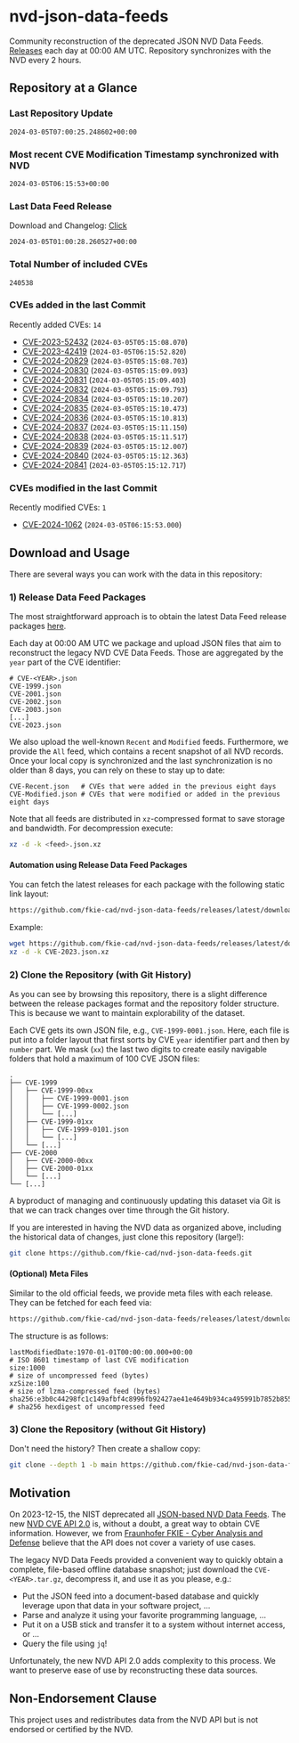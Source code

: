 # nvd-json-data-feeds

Community reconstruction of the deprecated JSON NVD Data Feeds. 
[Releases](https://github.com/fkie-cad/nvd-json-data-feeds/releases/latest) each day at 00:00 AM UTC.
Repository synchronizes with the NVD every 2 hours.

## Repository at a Glance

### Last Repository Update

```plain
2024-03-05T07:00:25.248602+00:00
```

### Most recent CVE Modification Timestamp synchronized with NVD

```plain
2024-03-05T06:15:53+00:00
```

### Last Data Feed Release

Download and Changelog: [Click](https://github.com/fkie-cad/nvd-json-data-feeds/releases/latest)

```plain
2024-03-05T01:00:28.260527+00:00
```

### Total Number of included CVEs

```plain
240538
```

### CVEs added in the last Commit

Recently added CVEs: `14`

* [CVE-2023-52432](CVE-2023/CVE-2023-524xx/CVE-2023-52432.json) (`2024-03-05T05:15:08.070`)
* [CVE-2023-42419](CVE-2023/CVE-2023-424xx/CVE-2023-42419.json) (`2024-03-05T06:15:52.820`)
* [CVE-2024-20829](CVE-2024/CVE-2024-208xx/CVE-2024-20829.json) (`2024-03-05T05:15:08.703`)
* [CVE-2024-20830](CVE-2024/CVE-2024-208xx/CVE-2024-20830.json) (`2024-03-05T05:15:09.093`)
* [CVE-2024-20831](CVE-2024/CVE-2024-208xx/CVE-2024-20831.json) (`2024-03-05T05:15:09.403`)
* [CVE-2024-20832](CVE-2024/CVE-2024-208xx/CVE-2024-20832.json) (`2024-03-05T05:15:09.793`)
* [CVE-2024-20834](CVE-2024/CVE-2024-208xx/CVE-2024-20834.json) (`2024-03-05T05:15:10.207`)
* [CVE-2024-20835](CVE-2024/CVE-2024-208xx/CVE-2024-20835.json) (`2024-03-05T05:15:10.473`)
* [CVE-2024-20836](CVE-2024/CVE-2024-208xx/CVE-2024-20836.json) (`2024-03-05T05:15:10.813`)
* [CVE-2024-20837](CVE-2024/CVE-2024-208xx/CVE-2024-20837.json) (`2024-03-05T05:15:11.150`)
* [CVE-2024-20838](CVE-2024/CVE-2024-208xx/CVE-2024-20838.json) (`2024-03-05T05:15:11.517`)
* [CVE-2024-20839](CVE-2024/CVE-2024-208xx/CVE-2024-20839.json) (`2024-03-05T05:15:12.007`)
* [CVE-2024-20840](CVE-2024/CVE-2024-208xx/CVE-2024-20840.json) (`2024-03-05T05:15:12.363`)
* [CVE-2024-20841](CVE-2024/CVE-2024-208xx/CVE-2024-20841.json) (`2024-03-05T05:15:12.717`)


### CVEs modified in the last Commit

Recently modified CVEs: `1`

* [CVE-2024-1062](CVE-2024/CVE-2024-10xx/CVE-2024-1062.json) (`2024-03-05T06:15:53.000`)


## Download and Usage

There are several ways you can work with the data in this repository:

### 1) Release Data Feed Packages

The most straightforward approach is to obtain the latest Data Feed release packages [here](https://github.com/fkie-cad/nvd-json-data-feeds/releases/latest).

Each day at 00:00 AM UTC we package and upload JSON files that aim to reconstruct the legacy NVD CVE Data Feeds.
Those are aggregated by the `year` part of the CVE identifier:

```
# CVE-<YEAR>.json
CVE-1999.json
CVE-2001.json
CVE-2002.json
CVE-2003.json
[...]
CVE-2023.json
```

We also upload the well-known `Recent` and `Modified` feeds.
Furthermore, we provide the `All` feed, which contains a recent snapshot of all NVD records.
Once your local copy is synchronized and the last synchronization is no older than 8 days, you can rely on these to stay up to date:

```plain
CVE-Recent.json   # CVEs that were added in the previous eight days
CVE-Modified.json # CVEs that were modified or added in the previous eight days
```

Note that all feeds are distributed in `xz`-compressed format to save storage and bandwidth.
For decompression execute:

```sh
xz -d -k <feed>.json.xz
```


#### Automation using Release Data Feed Packages

You can fetch the latest releases for each package with the following static link layout:

```sh
https://github.com/fkie-cad/nvd-json-data-feeds/releases/latest/download/CVE-<YEAR>.json.xz
```

Example:

```sh
wget https://github.com/fkie-cad/nvd-json-data-feeds/releases/latest/download/CVE-2023.json.xz
xz -d -k CVE-2023.json.xz
```



### 2) Clone the Repository (with Git History)

As you can see by browsing this repository, there is a slight difference between the release packages format and the repository folder structure.
This is because we want to maintain explorability of the dataset.

Each CVE gets its own JSON file, e.g., `CVE-1999-0001.json`.
Here, each file is put into a folder layout that first sorts by CVE `year` identifier part and then by `number` part.
We mask (`xx`) the last two digits to create easily navigable folders that hold a maximum of 100 CVE JSON files:

```plain
.
├── CVE-1999
│   ├── CVE-1999-00xx
│   │   ├── CVE-1999-0001.json
│   │   ├── CVE-1999-0002.json
│   │   └── [...]
│   ├── CVE-1999-01xx
│   │   ├── CVE-1999-0101.json
│   │   └── [...]
│   └── [...]
├── CVE-2000
│   ├── CVE-2000-00xx
│   ├── CVE-2000-01xx
│   └── [...]
└── [...]
```

A byproduct of managing and continuously updating this dataset via Git is that we can track changes over time through the Git history.

If you are interested in having the NVD data as organized above, including the historical data of changes, just clone this repository (large!):

```sh
git clone https://github.com/fkie-cad/nvd-json-data-feeds.git
```

#### (Optional) Meta Files

Similar to the old official feeds, we provide meta files with each release. They can be fetched for each feed via:

```sh
https://github.com/fkie-cad/nvd-json-data-feeds/releases/latest/download/CVE-<YEAR>.meta
```

The structure is as follows:

```plain
lastModifiedDate:1970-01-01T00:00:00.000+00:00                          # ISO 8601 timestamp of last CVE modification
size:1000                                                               # size of uncompressed feed (bytes)
xzSize:100                                                              # size of lzma-compressed feed (bytes)
sha256:e3b0c44298fc1c149afbf4c8996fb92427ae41e4649b934ca495991b7852b855 # sha256 hexdigest of uncompressed feed
```


### 3) Clone the Repository (without Git History)

Don't need the history? Then create a shallow copy:

```sh
git clone --depth 1 -b main https://github.com/fkie-cad/nvd-json-data-feeds.git
```

## Motivation

On 2023-12-15, the NIST deprecated all [JSON-based NVD Data Feeds](https://nvd.nist.gov/vuln/data-feeds#divRetirementBanner-1).
The new [NVD CVE API 2.0](https://nvd.nist.gov/developers/vulnerabilities) is, without a doubt, a great way to obtain CVE information.
However, we from [Fraunhofer FKIE - Cyber Analysis and Defense](https://www.fkie.fraunhofer.de/en/departments/cad.html) believe that the API does not cover a variety of use cases.

The legacy NVD Data Feeds provided a convenient way to quickly obtain a complete, file-based offline database snapshot; just download the `CVE-<YEAR>.tar.gz`, decompress it, and use it as you please, e.g.:

* Put the JSON feed into a document-based database and quickly leverage upon that data in your software project, ...
* Parse and analyze it using your favorite programming language, ...
* Put it on a USB stick and transfer it to a system without internet access, or ...
* Query the file using `jq`!

Unfortunately, the new NVD API 2.0 adds complexity to this process.
We want to preserve ease of use by reconstructing these data sources.

## Non-Endorsement Clause

This project uses and redistributes data from the NVD API but is not endorsed or certified by the NVD.